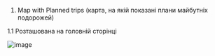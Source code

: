 1. Map with Planned trips (карта, на якій показані плани майбутніх подорожей)

1.1 Розташована на головній сторінці

![image](https://user-images.githubusercontent.com/22824947/202215733-262eaac2-d1cf-4512-8499-5d7ac3844b57.png)